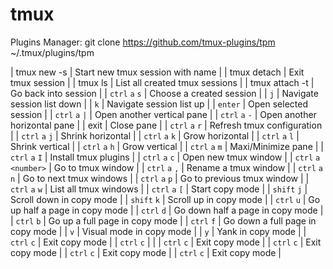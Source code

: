 # tmux
Plugins Manager:
git clone https://github.com/tmux-plugins/tpm ~/.tmux/plugins/tpm

| tmux new -s <session-name> | Start new tmux session with name <session-name> |
| tmux detach | Exit tmux session |
| tmux ls | List all created tmux sessions |
| tmux attach -t <session-name> | Go back into session <session-name> |
| `ctrl` `a` `s` | Choose a created session |
| `j` | Navigate session list down |
| `k` | Navigate session list up |
| `enter` | Open selected session |
| `ctrl` `a` `|` | Open another vertical pane |
| `ctrl` `a` `-` | Open another horizontal pane |
| exit | Close pane |
| `ctrl` `a` `r` | Refresh tmux configuration |
| `ctrl` `a` `j` | Shrink horizontal |
| `ctrl` `a` `k` | Grow horizontal |
| `ctrl` `a` `l` | Shrink vertical |
| `ctrl` `a` `h` | Grow vertical |
| `ctrl` `a` `m` | Maxi/Minimize pane |
| `ctrl` `a` `I` | Install tmux plugins |
| `ctrl` `a` `c` | Open new tmux window |
| `ctrl` `a` `<number>` | Go to tmux window <number> |
| `ctrl` `a` `,` | Rename a tmux window |
| `ctrl` `a` `n` | Go to next tmux windows |
| `ctrl` `a` `p` | Go to previous tmux window |
| `ctrl` `a` `w` | List all tmux windows |
| `ctrl` `a` `[` | Start copy mode |
| `shift` `j` | Scroll down in copy mode |
| `shift` `k` | Scroll up in copy mode |
| `ctrl` `u` | Go up half a page in copy mode |
| `ctrl` `d` | Go down half a page in copy mode |
| `ctrl` `b` | Go up a full page in copy mode |
| `ctrl` `f` | Go down a full page in copy mode |
| `v` | Visual mode in copy mode |
| `y` | Yank in copy mode |
| `ctrl` `c` | Exit copy mode |
| `ctrl` `c` |  |
| `ctrl` `c` | Exit copy mode |
| `ctrl` `c` | Exit copy mode |
| `ctrl` `c` | Exit copy mode |
| `ctrl` `c` | Exit copy mode |
